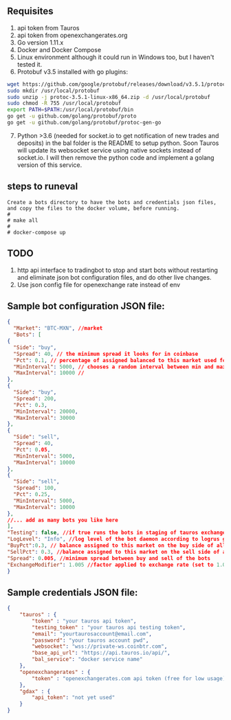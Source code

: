 ## Requisites
1. api token from Tauros
2. api token from openexchangerates.org
3. Go version 1.11.x
4. Docker and Docker Compose
5. Linux environment although it could run in Windows too, but I haven't tested it.
6. Protobuf v3.5 installed with go plugins:
```bash
wget https://github.com/google/protobuf/releases/download/v3.5.1/protoc-3.5.1-linux-x86_64.zip
sudo mkdir /usr/local/protobuf
sudo unzip -j protoc-3.5.1-linux-x86_64.zip -d /usr/local/protobuf
sudo chmod -R 755 /usr/local/protobuf
export PATH=$PATH:/usr/local/protobuf/bin 
go get -u github.com/golang/protobuf/proto
go get -u github.com/golang/protobuf/protoc-gen-go
```
7. Python >3.6 (needed for socket.io to get notification of new trades and deposits) in the bal folder is the README to setup python. Soon Tauros will update its websocket service using native sockets instead of socket.io. I will then remove the python code and implement a golang version of this service.
## steps to runeval
```
Create a bots directory to have the bots and credentials json files, and copy the files to the docker volume, before running.
# 
# make all
# 
# docker-compose up
```

## TODO
1. http api interface to tradingbot to stop and start bots without restarting and eliminate json bot configuration files, and do other live changes.
2. Use json config file for openexchange rate instead of env

## Sample bot configuration JSON file:
```json
{
  "Market": "BTC-MXN", //market 
  "Bots": [
{
  "Side": "buy", 
  "Spread": 40, // the minimum spread it looks for in coinbase 
  "Pct": 0.1, // percentage of assigned balanced to this market used for this bot
  "MinInterval": 5000, // chooses a random interval between min and maxwait intervals before updating order
  "MaxInterval": 10000 //
},
{
  "Side": "buy",
  "Spread": 200,
  "Pct": 0.3,
  "MinInterval": 20000,
  "MaxInterval": 30000
},
{
  "Side": "sell",
  "Spread": 40,
  "Pct": 0.05,
  "MinInterval": 5000,
  "MaxInterval": 10000
},
{
  "Side": "sell",
  "Spread": 100,
  "Pct": 0.25,
  "MinInterval": 5000,
  "MaxInterval": 10000
},
//... add as many bots you like here
],
"Testing": false, //if true runs the bots in staging of tauros exchange
"LogLevel": "Info", //log level of the bot daemon according to logrus go library
"BuyPct":0.3, // balance assigned to this market on the buy side of all available
"SellPct": 0.3, //balance assigned to this market on the sell side of all available
"Spread": 0.005, //minimum spread between buy and sell of the bots
"ExchangeModifier": 1.005 //factor applied to exchange rate (set to 1.0 if none)
}
```

## Sample credentials JSON file:
```json
{
    "tauros" : {
        "token" : "your tauros api token",
        "testing_token" : "your tauros api testing token",
        "email": "yourtaurosaccount@email.com",
        "password": "your tauros account pwd",
        "websocket": "wss://private-ws.coinbtr.com",
        "base_api_url": "https://api.tauros.io/api/",
        "bal_service": "docker service name"
    },
    "openexchangerates" : {
        "token" : "openexchangerates.com api token (free for low usage)"
    },
    "gdax" : {
        "api_token": "not yet used"
    }
}
```
